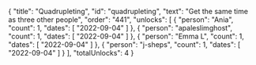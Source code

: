 {
  "title": "Quadrupleting",
  "id": "quadrupleting",
  "text": "Get the same time as three other people",
  "order": "441",
  "unlocks": [
    {
      "person": "Ania",
      "count": 1,
      "dates": [
        "2022-09-04"
      ]
    },
    {
      "person": "apaleslimghost",
      "count": 1,
      "dates": [
        "2022-09-04"
      ]
    },
    {
      "person": "Emma L",
      "count": 1,
      "dates": [
        "2022-09-04"
      ]
    },
    {
      "person": "j-sheps",
      "count": 1,
      "dates": [
        "2022-09-04"
      ]
    }
  ],
  "totalUnlocks": 4
}